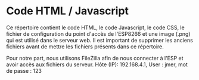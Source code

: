 # Code HTML / Javascript
Ce répertoire contient le code HTML, le code Javascript, le code CSS, le fichier de configuration du point d'accès de l'ESP8266 et une image (.png) qui est utilisé dans le serveur web.
Il est important de supprimer les anciens fichiers avant de mettre les fichiers présents dans ce répertoire. 

Pour notre part, nous utilisons FileZilla afin de nous connecter à l'ESP et avoir accès aux fichiers du serveur.
Hôte (IP): 192.168.4.1, User : jmer, mot de passe : 123
